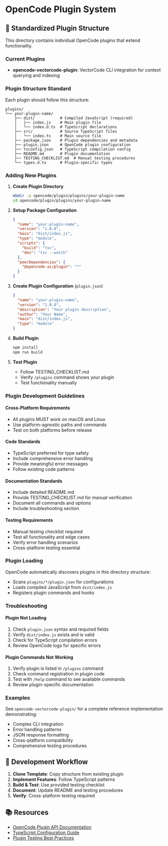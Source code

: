 # OpenCode Plugin System

## 📂 Standardized Plugin Structure

This directory contains individual OpenCode plugins that extend functionality.

### Current Plugins

- **opencode-vectorcode-plugin**: VectorCode CLI integration for context querying and indexing

### Plugin Structure Standard

Each plugin should follow this structure:

```
plugins/
└── your-plugin-name/
    ├── dist/           # Compiled JavaScript (required)
    │   ├── index.js    # Main plugin file
    │   └── index.d.ts  # TypeScript declarations
    ├── src/            # Source TypeScript files
    │   └── index.ts    # Main source file
    ├── package.json    # Plugin dependencies and metadata
    ├── plugin.json     # OpenCode plugin configuration
    ├── tsconfig.json   # TypeScript compilation config
    ├── README.md       # Plugin documentation
    ├── TESTING_CHECKLIST.md  # Manual testing procedures
    └── types.d.ts      # Plugin-specific types
```

### Adding New Plugins

1. **Create Plugin Directory**
   ```bash
   mkdir -p opencode/plugin/plugins/your-plugin-name
   cd opencode/plugin/plugins/your-plugin-name
   ```

2. **Setup Package Configuration**
   ```json
   {
     "name": "your-plugin-name",
     "version": "1.0.0",
     "main": "dist/index.js",
     "type": "module",
     "scripts": {
       "build": "tsc",
       "dev": "tsc --watch"
     },
     "peerDependencies": {
       "@opencode-ai/plugin": "*"
     }
   }
   ```

3. **Create Plugin Configuration** (`plugin.json`)
   ```json
   {
     "name": "your-plugin-name",
     "version": "1.0.0",
     "description": "Your plugin description",
     "author": "Your Name",
     "main": "dist/index.js",
     "type": "module"
   }
   ```

4. **Build Plugin**
   ```bash
   npm install
   npm run build
   ```

5. **Test Plugin**
   - Follow TESTING_CHECKLIST.md
   - Verify `/plugins` command shows your plugin
   - Test functionality manually

### Plugin Development Guidelines

#### Cross-Platform Requirements
- All plugins MUST work on macOS and Linux
- Use platform-agnostic paths and commands
- Test on both platforms before release

#### Code Standards
- TypeScript preferred for type safety
- Include comprehensive error handling
- Provide meaningful error messages
- Follow existing code patterns

#### Documentation Standards
- Include detailed README.md
- Provide TESTING_CHECKLIST.md for manual verification
- Document all commands and options
- Include troubleshooting section

#### Testing Requirements
- Manual testing checklist required
- Test all functionality and edge cases
- Verify error handling scenarios
- Cross-platform testing essential

### Plugin Loading

OpenCode automatically discovers plugins in this directory structure:
- Scans `plugins/*/plugin.json` for configurations
- Loads compiled JavaScript from `dist/index.js`
- Registers plugin commands and hooks

### Troubleshooting

#### Plugin Not Loading
1. Check `plugin.json` syntax and required fields
2. Verify `dist/index.js` exists and is valid
3. Check for TypeScript compilation errors
4. Review OpenCode logs for specific errors

#### Plugin Commands Not Working
1. Verify plugin is listed in `/plugins` command
2. Check command registration in plugin code
3. Test with `/help` command to see available commands
4. Review plugin-specific documentation

### Examples

See `opencode-vectorcode-plugin/` for a complete reference implementation demonstrating:
- Complex CLI integration
- Error handling patterns
- JSON response formatting
- Cross-platform compatibility
- Comprehensive testing procedures

## 🔧 Development Workflow

1. **Clone Template**: Copy structure from existing plugin
2. **Implement Features**: Follow TypeScript patterns
3. **Build & Test**: Use provided testing checklist
4. **Document**: Update README and testing procedures
5. **Verify**: Cross-platform testing required

## 📚 Resources

- [OpenCode Plugin API Documentation](https://docs.opencode.ai/plugins)
- [TypeScript Configuration Guide](https://www.typescriptlang.org/tsconfig)
- [Plugin Testing Best Practices](./opencode-vectorcode-plugin/TESTING_CHECKLIST.md)